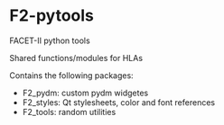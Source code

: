 # F2-pytools
FACET-II python tools

Shared functions/modules for HLAs

Contains the following packages:
* F2_pydm: custom pydm widgetes
* F2_styles: Qt stylesheets, color and font references
* F2_tools: random utilities
